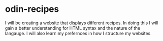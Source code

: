 # odin-recipes

I will be creating a website that displays different recipes. In doing this I will gain a better understanding for HTML syntax and the nature of the langauge. I will also learn my prefernces in how I structure my websites. 